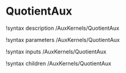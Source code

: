 <!-- MOOSE Documentation Stub: Remove this when content is added. -->

# QuotientAux
!syntax description /AuxKernels/QuotientAux

!syntax parameters /AuxKernels/QuotientAux

!syntax inputs /AuxKernels/QuotientAux

!syntax children /AuxKernels/QuotientAux

